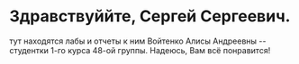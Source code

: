 # Здравствуййте, Сергей Сергеевич.
тут находятся лабы и отчеты к ним Войтенко Алисы Андреевны -- студентки 1-го курса 48-ой группы. Надеюсь, Вам всё понравится!
